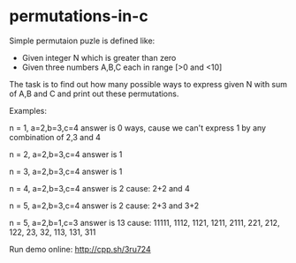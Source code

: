 # permutations-in-c

Simple permutaion puzle is defined like:

- Given integer N which is greater than zero
- Given three numbers A,B,C each in range [>0 and <10]

The task is to find out how many possible ways to express given N with sum of A,B and C and print out
these permutations.

Examples:

n = 1, a=2,b=3,c=4
answer is 0 ways, cause we can't express 1 by any combination of 2,3 and 4

n = 2, a=2,b=3,c=4
answer is 1

n = 3, a=2,b=3,c=4
answer is 1

n = 4, a=2,b=3,c=4
answer is 2 cause: 2+2 and 4

n = 5, a=2,b=3,c=4
answer is 2 cause: 2+3 and 3+2

n = 5, a=2,b=1,c=3
answer is 13 cause: 11111, 1112, 1121, 1211, 2111, 221, 212, 122, 23, 32, 113, 131, 311

Run demo online: http://cpp.sh/3ru724
